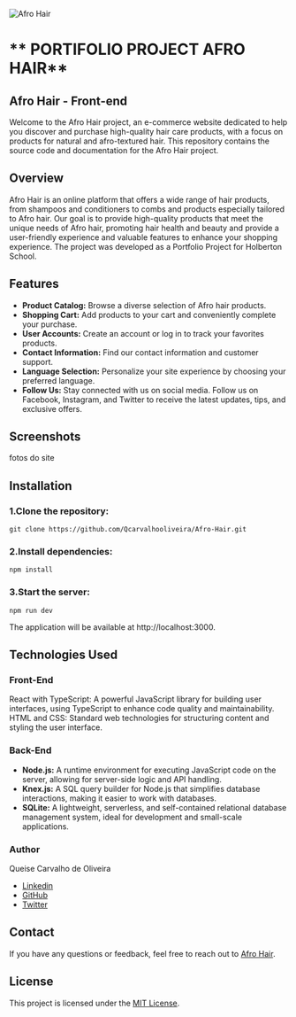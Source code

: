 ![Afro Hair](https://raw.githubusercontent.com/Qcarvalhooliveira/Qcarvalhooliveira.github.io/master/images/Banner-afrohair.png)


# ** PORTIFOLIO PROJECT AFRO HAIR**

## Afro Hair - Front-end

Welcome to the Afro Hair project, an e-commerce website dedicated to help you discover and purchase high-quality hair care products, with a focus on products for natural and afro-textured hair. This repository contains the source code and documentation for the Afro Hair project.

## Overview

Afro Hair is an online platform that offers a wide range of hair products, from shampoos and conditioners to combs and products especially tailored to Afro hair. Our goal is to provide high-quality products that meet the unique needs of Afro hair, promoting hair health and beauty and provide a user-friendly experience and valuable features to enhance your shopping experience. The project was developed as a Portfolio Project for Holberton School.

## Features

- **Product Catalog:** Browse a diverse selection of Afro hair products.
- **Shopping Cart:** Add products to your cart and conveniently complete your purchase.
- **User Accounts:** Create an account or log in to track your favorites products.
- **Contact Information:** Find our contact information and customer support.
- **Language Selection:**  Personalize your site experience by choosing your preferred language. 
- **Follow Us:** Stay connected with us on social media. Follow us on Facebook, Instagram, and Twitter to receive the latest updates, tips, and exclusive offers.

## Screenshots

fotos do site

## Installation

### **1.Clone the repository:**
```
git clone https://github.com/Qcarvalhooliveira/Afro-Hair.git

```
### **2.Install dependencies:**
```
npm install

```
### **3.Start the server:**
```
npm run dev
```
The application will be available at http://localhost:3000.

## Technologies Used

### **Front-End**

React with TypeScript: A powerful JavaScript library for building user interfaces, using TypeScript to enhance code quality and maintainability.
HTML and CSS: Standard web technologies for structuring content and styling the user interface.

### **Back-End**

- **Node.js:** A runtime environment for executing JavaScript code on the server, allowing for server-side logic and API handling.
- **Knex.js:** A SQL query builder for Node.js that simplifies database interactions, making it easier to work with databases.
- **SQLite:** A lightweight, serverless, and self-contained relational database management system, ideal for development and small-scale applications.


### Author
  Queise Carvalho de Oliveira
- [Linkedin](https://www.linkedin.com/in/queise-carvalho-de-oliveira-50359749/)
- [GitHub](https://github.com/Qcarvalhooliveira)
- [Twitter](https://twitter.com/QueiseS2)


## Contact
If you have any questions or feedback, feel free to reach out to [Afro Hair](afro.hair@outlook.fr).

## License
This project is licensed under the [MIT License](LICENSE).
